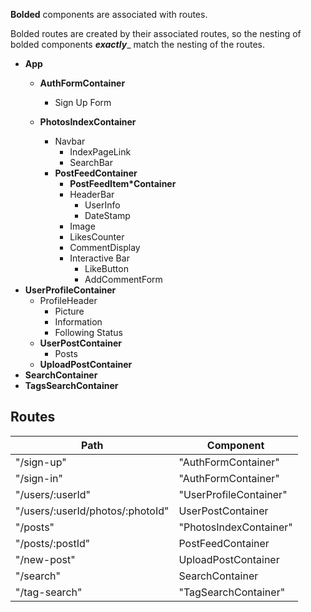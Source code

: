 **Bolded** components are associated with routes.

Bolded routes are created by their associated routes, so the nesting of bolded components _**exactly**__ match the nesting of the routes.

* **App**
  * **AuthFormContainer**
    * Sign Up Form

  * **PhotosIndexContainer**
    * Navbar
      * IndexPageLink
      * SearchBar
    * **PostFeedContainer**
      * **PostFeedItem*Container**
      * HeaderBar
        * UserInfo
        * DateStamp
      * Image
      * LikesCounter
      * CommentDisplay
      * Interactive Bar
        * LikeButton
        * AddCommentForm
* **UserProfileContainer**
  * ProfileHeader
    * Picture
    * Information
    * Following Status
  * **UserPostContainer**
    * Posts
  * **UploadPostContainer**
* **SearchContainer**
* **TagsSearchContainer**

## Routes

|Path   | Component   |
|-------|-------------|
| "/sign-up" | "AuthFormContainer" |
| "/sign-in" | "AuthFormContainer" |
| "/users/:userId" | "UserProfileContainer" |
| "/users/:userId/photos/:photoId" | UserPostContainer |
| "/posts" | "PhotosIndexContainer" |
| "/posts/:postId" | PostFeedContainer |
| "/new-post" | UploadPostContainer |
| "/search" | SearchContainer |
| "/tag-search" | "TagSearchContainer" |
